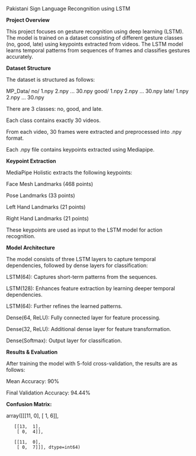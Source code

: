 Pakistani Sign Language Recongnition using LSTM

**Project Overview**


This project focuses on gesture recognition using deep learning (LSTM). The model is trained on a dataset consisting of different gesture classes (no, good, late) using keypoints extracted from videos. The LSTM model learns temporal patterns from sequences of frames and classifies gestures accurately.

**Dataset Structure**

The dataset is structured as follows:

MP_Data/
    no/
        1.npy
        2.npy
        ...
        30.npy
    good/
        1.npy
        2.npy
        ...
        30.npy
    late/
        1.npy
        2.npy
        ...
        30.npy

There are 3 classes: no, good, and late.

Each class contains exactly 30 videos.

From each video, 30 frames were extracted and preprocessed into .npy format.

Each .npy file contains keypoints extracted using Mediapipe.



**Keypoint Extraction**

MediaPipe Holistic extracts the following keypoints:

Face Mesh Landmarks (468 points)

Pose Landmarks (33 points)

Left Hand Landmarks (21 points)

Right Hand Landmarks (21 points)

These keypoints are used as input to the LSTM model for action recognition.



**Model Architecture**

The model consists of three LSTM layers to capture temporal dependencies, followed by dense layers for classification:

LSTM(64): Captures short-term patterns from the sequences.

LSTM(128): Enhances feature extraction by learning deeper temporal dependencies.

LSTM(64): Further refines the learned patterns.

Dense(64, ReLU): Fully connected layer for feature processing.

Dense(32, ReLU): Additional dense layer for feature transformation.

Dense(Softmax): Output layer for classification.



**Results & Evaluation**

After training the model with 5-fold cross-validation, the results are as follows:

Mean Accuracy: 90%

Final Validation Accuracy: 94.44%



**Confusion Matrix:**

array([[[11,  0],
        [ 1,  6]],

       [[13,  1],
        [ 0,  4]],

       [[11,  0],
        [ 0,  7]]], dtype=int64)
